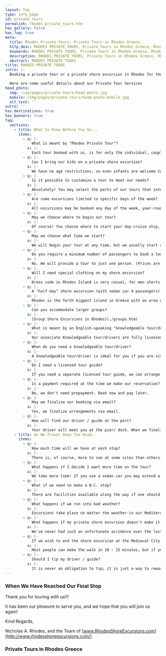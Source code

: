 ```yaml
---
layout: faq
type: info_page
id: private_tours
permalink: rhodes_private_tours.htm
has_gallery: false
has_faq: true
meta:
  title: Rhodes Private Tours, Private Tours in Rhodes Greece
  http_desc: RHODES PRIVATE TOURS, Private Tours in Rhodes Greece, Rhodes Island Private Tours
  keywords: RHODES PRIVATE TOURS, Private Tours in Rhodes Greece, Rhodes Island Private Tours
  description: RHODES PRIVATE TOURS, Private Tours in Rhodes Greece, Rhodes Island Private Tours
  abstract: RHODES PRIVATE TOURS
title: RHODES PRIVATE TOURS
intro: |-
  Booking a private tour or a private shore excursion in Rhodes for the first time?

  Here are some useful details about our Private Tour Services
head_photo:
  img: /img/pages/private-tours/head-photo.jpg
  mobile: /img/pages/private-tours/head-photo-mobile.jpg
  alt_text: ''
outro: ''
has_destinations: true
has_banners: true
faq:
  sections:
    - title: What to Know Before You Go...
      items:
        - q: |-
            What is meant by "Rhodes Private Tour"?
          a: |-
            Each tour booked with us, is for only the individual, couple, or family making the reservation.
        - q: |-
            Can I bring our kids on a private shore excursion?
          a: |-
            We have no age restrictions, so even infants are welcome to join our tours.
        - q: |-
            Is it possible to customize a tour to meet our needs?
          a: |-
            Absolutely! You may select the parts of our tours that interest you in the time that you have.
        - q: |-
            Are some excursions limited to specific days of the week?
          a: |-
            All excursions may be booked any day of the week, year-round / season-round.
        - q: |-
            May we choose where to begin our tour?
          a: |-
            Of course! You choose where to start your day-cruise ship, airport, hotel-wherever you wish!
        - q: |-
            May we choose what time we start?
          a: |-
            We will begin your tour at any time, but we usually start at 8:30 am or when your cruise ship arrives at the port dock.
        - q: |-
            Do you require a minimum number of passengers to book a tour?
          a: |-
            No. We will provide a tour to just one person. (Prices are per car not per person)
        - q: |-
            Will I need special clothing on my shore excursion?
          a: |-
            Dress code in Rhodes Island is very casual, for men shorts and T-shirts is the norm, and for ladies, light summer dresses or similar to men. If you are coming in spring or autumn you should bring some warmer clothes just in case it gets a bit cold in the night.
        - q: |-
            A "half-day" shore excursion (with sedan car 4 passengers) takes 5:00 hours. Why?
          a: |-
            Rhodes is the forth biggest island in Greece with an area of 1,408 km<sup>2</sup> / 543,6 miles<sup>2</sup>. Our goal is to show you approximately 60% of Rhodes highlights in our half day excursions and provide you with personal attention from your driver. This cannot be safely done in two or three hours. Our associate drivers do not drive fast to cover more kilometers / miles, and they don't "skip" sites to make up time. They focus on you enjoying a comfortable tour experience.
        - q: |-
            Can you accommodate larger groups?
          a: |-
            [Group Shore Excursions in Rhodes](./groups.htm)
        - q: |-
            What is meant by an English-speaking "knowledgeable tour/driver"?
          a: |-
            Our associate Knowledgeable tour/drivers are fully licensed to drive a vehicle classified as public transportation. They are experienced chauffeurs with a great knowledge of the island's culture, and traditions. While English speaking drivers are fairly common in most cities, knowledgeable tour/drivers aren't as easy to find. They are educated gentleman and professionally trained to ensure that you get out of your excursion whatever you are looking for in the way of local color, culture, fun, and historical sights. They will give you information, as well as connections in time, and places that will make your visit more meaningful.
        - q: |-
            When do you need a knowledgeable tour/driver?
          a: |-
            A knowledgeable tour/driver is ideal for you if you are visiting Rhodes Island for a short time. Or you are on a cruise and you need to see as many sites as possible in half or full-day. A knowledgeable tour/driver can customize an itinerary for you combining good fun and eye-opening experiences.<br>**Attention:** Please note that by law in Greece and in most of EU countries knowledgeable tour/drivers are not allowed to accompany walking clients into archaeological sites.
        - q: |-
            Do I need a licensed tour guide?
          a: |-
            If you need a separate licensed tour guide, we can arrange it for an additional cost.<br>**Attention:** Please note that by law in Greece and in most of EU countries tour guides cannot provide chauffeur service.
        - q: |-
            Is a payment required at the time we make our reservation?
          a: |-
            No, we don't need prepayment. Book now and pay later.
        - q: |-
            May we finalize our booking via email?
          a: |-
            Yes, we finalize arrangements via email.
        - q: |-
            How will find our driver / guide at the port?
          a: |-
            Your driver will meet you at the pier/ dock. When we finalize the tour booking, we'll give you all the meeting details.
    - title: As We Travel Down the Road…
      items:
        - q: |-
            How much time will we have at each stop?
          a: |-
            There is, of course, more to see at some sites than others, and we want you to have plenty of time to take photos at each landmark. We do not have time limits for the sites, but we do watch how we progress through each stop and make adjustments accordingly.
        - q: |-
            What happens if I decide I want more time on the tour?
          a: |-
            We take more time! If you use a sedan car you may extend a tour (on the Go) as long as you wish. No extensions for minibuses and coaches.
        - q: |-
            What if we need to make a W.C. stop?
          a: |-
            There are facilities available along the way if one should need a W.C.
        - q: |-
            What happens if we run into bad weather?
          a: |-
            Excursions take place no matter the weather-in our Mediterranean climate, with more than 300 days of sun per year, weather isn't an issue. Tours may not be cancelled at the last minute.
        - q: |-
            What happens if my private shore excursion doesn't make it back to the cruise ship on time?
          a: |-
            We've never had such an unfortunate accidence over the last 35 years we have been offering private shore excursions.<br>For more information please visit [Back to the Ship on Time](./worry_free.htm)
        - q: |-
            If we wish to end the shore excursion at the Medieval City and walk back to our cruise ship, how long will it take to travel from the gate near the Palace of the Grand Master and the Archaeological Museum?
          a: |-
            Most people can make the walk in 10 - 15 minutes, but if you want to take longer and enjoy the walk-through Old Town, we will leave enough time for you to do so.
        - q: |-
            Should I tip my driver / guide?
          a: |-
            It is never an obligation to tip; it is just a way to reward good service.<br>General tipping etiquette 10-20% in private tours and personalized services.
---
```

### When We Have Reached Our Final Stop

Thank you for touring with us!!!

It has been our pleasure to serve you, and we hope that you will join us again!

Kind Regards,

Nicholas A. Rhodes, and the Team of [www.RhodesShoreExcursions.com](http://www.rhodesshoreexcursions.com/)

### Private Tours in Rhodes Greece